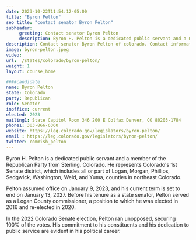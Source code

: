 ```yaml
---
date: 2023-10-22T11:54:12-05:00
title: "Byron Pelton"
seo_title: "contact senator Byron Pelton"
subheader:
     greeting: Contact senator Byron Pelton
     description: Byron H. Pelton is a dedicated public servant and a member of the Republican Party from Sterling, Colorado. He represents Colorado's 1st Senate district, which includes all or part of Logan, Morgan, Phillips, Sedgwick, Washington, Weld, and Yuma, counties in northeast Colorado.
description: Contact senator Byron Pelton of colorado. Contact information for Byron Pelton includes email address, phone number, and mailing address.
image: byron-pelton.jpeg
video:
url:  /states/colorado/byron-pelton/
weight: 1
layout: course_home

####candidate
name: Byron Pelton
state: Colorado
party: Republican
role: Senator
inoffice: current
elected: 2023
mailing1: State Capitol Room 346 200 E Colfax Denver, CO 80203-1784
phone1: 303-866-6360
website: https://leg.colorado.gov/legislators/byron-pelton/
email : https://leg.colorado.gov/legislators/byron-pelton/
twitter: commish_pelton
---
```


Byron H. Pelton is a dedicated public servant and a member of the Republican Party from Sterling, Colorado. He represents Colorado's 1st Senate district, which includes all or part of Logan, Morgan, Phillips, Sedgwick, Washington, Weld, and Yuma, counties in northeast Colorado.

Pelton assumed office on January 9, 2023, and his current term is set to end on January 13, 2027. Before his tenure as a state senator, Pelton served as a Logan County commissioner, a position to which he was elected in 2016 and re-elected in 2020.

In the 2022 Colorado Senate election, Pelton ran unopposed, securing 100% of the votes. His commitment to his constituents and his dedication to public service are evident in his political career.
